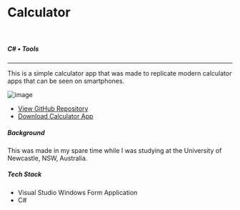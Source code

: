 <!--- ----------------- -->
# Calculator  
<br>

##### C# • Tools
<hr>
<div class="article">
<!--- ----------------- -->

This is a simple calculator app that was made to replicate modern calculator apps that can be seen on smartphones.
  
<!-- ----------- Image ----------- --> 
<div class="image-container">
	<img src="./assets/portfolio/images/calculator/1.jpg" loading="lazy" alt="image" class="image-75">
</div>
<!-- ----------------------------- -->

<div class="pb-3"></div>

* <a class="cyanLink" href="https://github.com/vondreii/calculator">View GitHub Repository</a>
* <a class="cyanLink" href="./assets/portfolio/downloads/calculator.zip">Download Calculator App</a>
  
<div class="pb-3"></div>

##### Background

<div class="pb-3"></div>

This was made in my spare time while I was studying at the University of Newcastle, NSW, Australia.

<div class="pb-3"></div>

##### Tech Stack

<div class="pb-3"></div>

* Visual Studio Windows Form Application
* C#

<!--- ----------------- -->
</div>